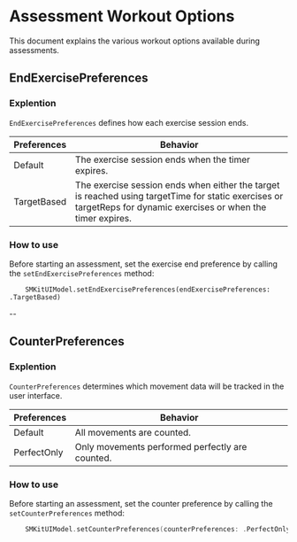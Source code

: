 # Assessment Workout Options

This document explains the various workout options available during assessments.

## EndExercisePreferences

### Explention

`EndExercisePreferences` defines how each exercise session ends.

| Preferences | Behavior
|-------------| ---------------------------------------------------------------------------------------------------------------------------------|
| Default     | The exercise session ends when the timer expires.                                                                                   |
| TargetBased | The exercise session ends when either the target is reached using targetTime for static exercises or targetReps for dynamic exercises or when the timer expires.|

### How to use

Before starting an assessment, set the exercise end preference by calling the `setEndExercisePreferences` method:

```swif
    SMKitUIModel.setEndExercisePreferences(endExercisePreferences: .TargetBased)
```

--

## CounterPreferences

### Explention

`CounterPreferences` determines which movement data will be tracked in the user interface.

| Preferences | Behavior
|-------------| ---------------------------------------------------------------------------------------------------------------------------------|
| Default     | All movements are counted.                                                                                                    |
| PerfectOnly | Only movements performed perfectly are counted.                                                                                     |

### How to use

Before starting an assessment, set the counter preference by calling the `setCounterPreferences` method:

```swift
    SMKitUIModel.setCounterPreferences(counterPreferences: .PerfectOnly)
```
